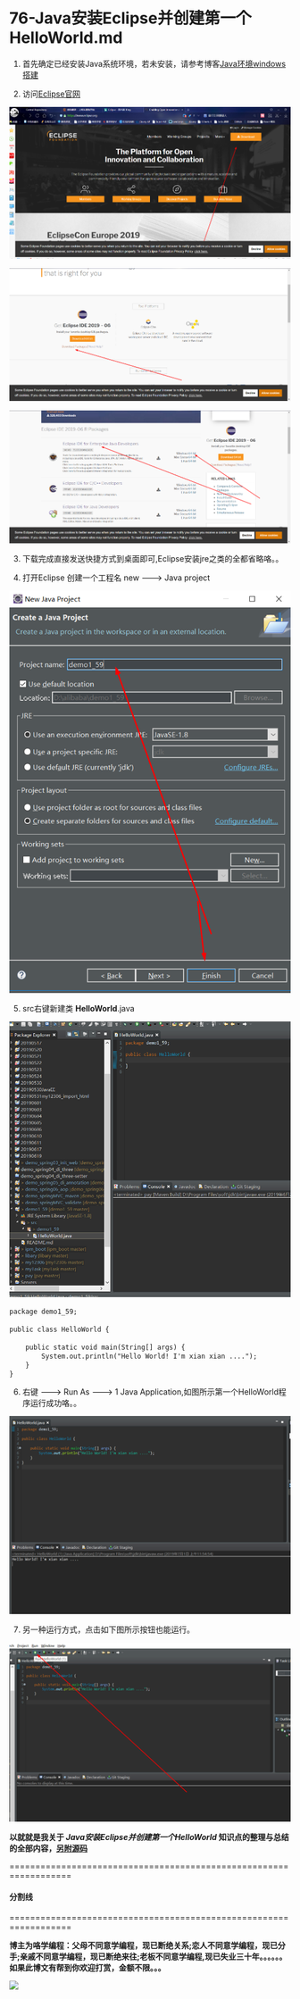 # 76-Java安装Eclipse并创建第一个HelloWorld.md

1. 首先确定已经安装Java系统环境，若未安装，请参考博客[Java环境windows搭建](https://www.jianshu.com/p/433f70bae3cb)

2. 访问[Eclipse官网](https://www.eclipse.org/)

![](76-Images/1.png)

![](76-Images/2.png)

![](76-Images/3.png)

3. 下载完成直接发送快捷方式到桌面即可,Eclipse安装jre之类的全都省略咯。。

4. 打开Eclipse 创建一个工程名 new ---> Java project

![](76-Images/4.png)

5. src右键新建类 **HelloWorld**.java

![](76-Images/5.png)

```
package demo1_59;

public class HelloWorld {
	
	public static void main(String[] args) {
		System.out.println("Hello World! I'm xian xian ....");
	}
}
```
6. 右键 ---> Run As ---> 1 Java Application,如图所示第一个HelloWorld程序运行成功咯。。

![](76-Images/6.png)

7. 另一种运行方式，点击如下图所示按钮也能运行。

![](76-Images/7.png)



**以就就是我关于 *Java安装Eclipse并创建第一个HelloWorld*  知识点的整理与总结的全部内容，[另附源码](https://github.com/javaobjects/demo1_59)**

==================================================================
#### 分割线
==================================================================

**博主为咯学编程：父母不同意学编程，现已断绝关系;恋人不同意学编程，现已分手;亲戚不同意学编程，现已断绝来往;老板不同意学编程,现已失业三十年。。。。。。如果此博文有帮到你欢迎打赏，金额不限。。。**

![](https://upload-images.jianshu.io/upload_images/5227364-e76764b127f255ed.png?imageMogr2/auto-orient/strip%7CimageView2/2/w/1240) 